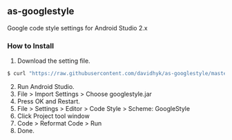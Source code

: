 ## as-googlestyle

Google code style settings for Android Studio 2.x

### How to Install

1. Download the setting file.

  ```bash
  $ curl "https://raw.githubusercontent.com/davidhyk/as-googlestyle/master/googlestyle.jar" > ~/googlestyle.jar
  ```

2. Run Android Studio.
3. File > Import Settings > Choose googlestyle.jar
4. Press OK and Restart.
5. File > Settings > Editor > Code Style > Scheme: GoogleStyle
6. Click Project tool window
7. Code > Reformat Code > Run
8. Done.

